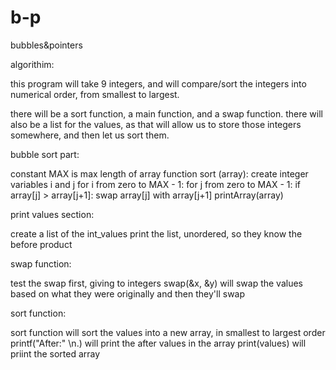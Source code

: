 # b-p
bubbles&amp;pointers

algorithim: 

this program will take 9 integers, and will compare/sort the integers into numerical order, from smallest to largest.

there will be a sort function, a main function, and a swap function.
there will also be a list for the values, as that will allow us to store those integers somewhere, and then let us sort them.

bubble sort part:

constant MAX is max length of array
function sort (array):
    create integer variables i and j
    for i from zero to MAX - 1:
        for j from zero to MAX - 1:
            if array[j] > array[j+1]:
                swap array[j] with array[j+1]
                printArray(array)

print values section:

create a list of the int_values
print the list, unordered, so they know the before product

swap function:

test the swap first, giving to integers
swap(&x, &y) will swap the values based on what they were originally
and then they'll swap

sort function: 

sort function will sort the values into a new array, in smallest to largest order
printf("After:" \n.) will print the after values in the array
print(values) will priint the sorted array
